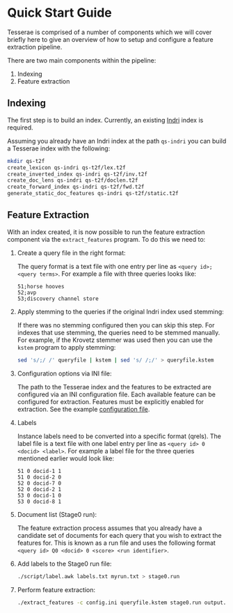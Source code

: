 # Quick Start Guide

Tesserae is comprised of a number of components which we will cover briefly
here to give an overview of how to setup and configure a feature extraction
pipeline.

There are two main components within the pipeline:

1. Indexing
2. Feature extraction

## Indexing
The first step is to build an index. Currently, an existing [Indri] index is
required.

[indri]: https://lemurproject.org/indri.php

Assuming you already have an Indri index at the path `qs-indri` you can build a
Tesserae index with the following:

```sh
mkdir qs-t2f
create_lexicon qs-indri qs-t2f/lex.t2f
create_inverted_index qs-indri qs-t2f/inv.t2f
create_doc_lens qs-indri qs-t2f/doclen.t2f
create_forward_index qs-indri qs-t2f/fwd.t2f
generate_static_doc_features qs-indri qs-t2f/static.t2f
```

## Feature Extraction
With an index created, it is now possible to run the feature extraction
component via the `extract_features` program. To do this we need to:

1. Create a query file in the right format:

    The query format is a text file with one entry per line as
    `<query id>;<query terms>`. For example a file with three queries looks
    like:

    ```
    51;horse hooves
    52;avp
    53;discovery channel store
    ```

2. Apply stemming to the queries if the original Indri index used stemming:

    If there was no stemming configured then you can skip this step. For
    indexes that use stemming, the queries need to be stemmed manually. For
    example, if the Krovetz stemmer was used then you can use the `kstem`
    program to apply stemming:

    ```sh
    sed 's/;/ /' queryfile | kstem | sed 's/ /;/' > queryfile.kstem
    ```

3. Configuration options via INI file:

    The path to the Tesserae index and the features to be extracted are
    configured via an INI configuration file. Each available feature can be
    configured for extraction. Features must be explicitly enabled for
    extraction. See the example [configuration file](/doc/configuration.md).

4. Labels

    Instance labels need to be converted into a specific format (qrels). The
    label file is a text file with one label entry per line as 
    `<query id> 0 <docid> <label>`. For example a label file for the three
    queries mentioned earlier would look like:

    ```
    51 0 docid-1 1
    51 0 docid-2 0
    52 0 docid-7 0
    52 0 docid-2 1
    53 0 docid-1 0
    53 0 docid-8 1
    ```

5. Document list (Stage0 run):

    The feature extraction process assumes that you already have a candidate
    set of documents for each query that you wish to extract the features for.
    This is known as a run file and uses the following format
    `<query id> Q0 <docid> 0 <score> <run identifier>`.

6. Add labels to the Stage0 run file:

    ```sh
    ./script/label.awk labels.txt myrun.txt > stage0.run
    ```

7. Perform feature extraction:

    ```sh
    ./extract_features -c config.ini queryfile.kstem stage0.run output.csv
    ```

